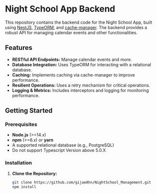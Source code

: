 # Night School App Backend

This repository contains the backend code for the Night School App, built using [NestJS](https://nestjs.com/), [TypeORM](https://typeorm.io/), and [cache-manager](https://github.com/BryanDonovan/node-cache-manager). The backend provides a robust API for managing calendar events and other functionalities.

## Features

- **RESTful API Endpoints:** Manage calendar events and more.
- **Database Integration:** Uses TypeORM for interacting with a relational database.
- **Caching:** Implements caching via cache-manager to improve performance.
- **Resilient Operations:** Uses a retry mechanism for critical operations.
- **Logging & Metrics:** Includes interceptors and logging for monitoring performance.

## Getting Started

### Prerequisites

- **Node.js** (>=14.x)
- **npm** (>=6.x) or **yarn**
- A supported relational database (e.g., PostgreSQL)
- Do not support Typescript Version above 5.0.X


### Installation

1. **Clone the Repository:**

   ```bash
   git clone https://github.com/gijaeAhn/NightSchool_Management.git
   npm install 

